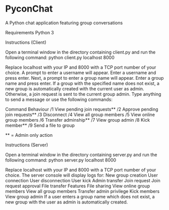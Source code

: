 # PyconChat
A Python chat application featuring group conversations



Requirements
Python 3


Instructions (Client)

Open a terminal window in the directory containing client.py and run the following command:
python client.py localhost 8000

Replace localhost with your IP and 8000 with a TCP port number of your choice.
A prompt to enter a username will appear. Enter a username and press enter.
Next, a prompt to enter a group name will appear. Enter a group name and press enter.
If a group with the specified name does not exist, a new group is automatically created with the current user as admin. Otherwise, a join request is sent to the current group admin.
Type anything to send a message or use the following commands:

Command   Behaviour
/1        View pending join requests**
/2        Approve pending join requests**
/3        Disconnect
/4        View all group members
/5	      View online group members
/6      	Transfer adminship**
/7	      View group admin
/8	      Kick member**
/9	      Send a file to group

** = Admin only action


Instructions (Server)

Open a terminal window in the directory containing server.py and run the following command:
python server.py localhost 8000

Replace localhost with your IP and 8000 with a TCP port number of your choice.
The server console will display logs for:
New group creation
User connection
User disconnection
User kick
Admin transfer
Join request
Join request approval
File transfer
Features
File sharing
View online group members
View all group members
Transfer admin privilege
Kick members
View group admin
If a user enters a group name which does not exist, a new group with the user as admin is automatically created.
